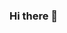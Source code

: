 ### Hi there 👋

<!--
**Creasiion/Creasiion** is a ✨ _special_ ✨ repository because its `README.md` (this file) appears on your GitHub profile.

![Imani's GitHub stats](https://github-readme-stats.vercel.app/api?username=creasiion)(https://github.com/anuraghazra/github-readme-stats)

Here are some ideas to get you started:

- 🔭 I’m currently working on ...
- 🌱 I’m currently learning ...
- 👯 I’m looking to collaborate on ...
- 🤔 I’m looking for help with ...
- 💬 Ask me about ...
- 📫 How to reach me: ...
- 😄 Pronouns: ...
- ⚡ Fun fact: ...
-->
